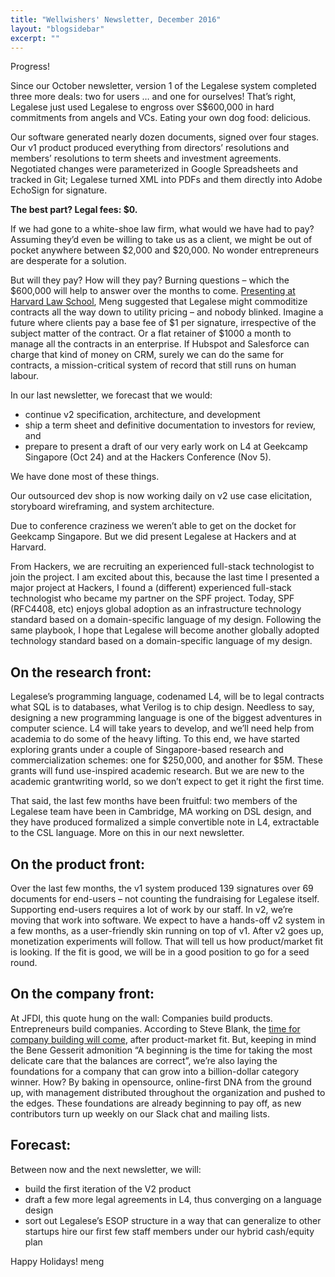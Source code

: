 ```yaml
---
title: "Wellwishers' Newsletter, December 2016"
layout: "blogsidebar"
excerpt: ""
---
```

Progress!

Since our October newsletter, version 1 of the Legalese system completed three more deals: two for users … and one for ourselves! That’s right, Legalese just used Legalese to engross over S$600,000 in hard commitments from angels and VCs. Eating your own dog food: delicious.

Our software generated nearly dozen documents, signed over four stages. Our v1 product produced everything from directors’ resolutions and members’ resolutions to term sheets and investment agreements. Negotiated changes were parameterized in Google Spreadsheets and tracked in Git; Legalese turned XML into PDFs and them directly into Adobe EchoSign for signature.

**The best part? Legal fees: $0.**

If we had gone to a white-shoe law firm, what would we have had to pay? Assuming they’d even be willing to take us as a client, we might be out of pocket anywhere between $2,000 and $20,000. No wonder entrepreneurs are desperate for a solution.

But will they pay? How will they pay? Burning questions – which the $600,000 will help to answer over the months to come. [Presenting at Harvard Law School](https://cyber.harvard.edu/events/2016/12/Algorithms), Meng suggested that Legalese might commoditize contracts all the way down to utility pricing – and nobody blinked. Imagine a future where clients pay a base fee of $1 per signature, irrespective of the subject matter of the contract. Or a flat retainer of $1000 a month to manage all the contracts in an enterprise. If Hubspot and Salesforce can charge that kind of money on CRM, surely we can do the same for contracts, a mission-critical system of record that still runs on human labour.

In our last newsletter, we forecast that we would:
* continue v2 specification, architecture, and development
* ship a term sheet and definitive documentation to investors for review, and
* prepare to present a draft of our very early work on L4 at Geekcamp Singapore (Oct 24) and at the Hackers Conference (Nov 5).

We have done most of these things.

Our outsourced dev shop is now working daily on v2 use case elicitation, storyboard wireframing, and system architecture.

Due to conference craziness we weren’t able to get on the docket for Geekcamp Singapore. But we did present Legalese at Hackers and at Harvard.

From Hackers, we are recruiting an experienced full-stack technologist to join the project. I am excited about this, because the last time I presented a major project at Hackers, I found a (different) experienced full-stack technologist who became my partner on the SPF project. Today, SPF (RFC4408, etc) enjoys global adoption as an infrastructure technology standard based on a domain-specific language of my design. Following the same playbook, I hope that Legalese will become another globally adopted technology standard based on a domain-specific language of my design.

## On the research front:

Legalese’s programming language, codenamed L4, will be to legal contracts what SQL is to databases, what Verilog is to chip design. Needless to say, designing a new programming language is one of the biggest adventures in computer science. L4 will take years to develop, and we’ll need help from academia to do some of the heavy lifting. To this end, we have started exploring grants under a couple of Singapore-based research and commercialization schemes: one for $250,000, and another for $5M. These grants will fund use-inspired academic research. But we are new to the academic grantwriting world, so we don’t expect to get it right the first time.

That said, the last few months have been fruitful: two members of the Legalese team have been in Cambridge, MA working on DSL design, and they have produced formalized a simple convertible note in L4, extractable to the CSL language. More on this in our next newsletter.

## On the product front:

Over the last few months, the v1 system produced 139 signatures over 69 documents for end-users – not counting the fundraising for Legalese itself. Supporting end-users requires a lot of work by our staff. In v2, we’re moving that work into software. We expect to have a hands-off v2 system in a few months, as a user-friendly skin running on top of v1. After v2 goes up, monetization experiments will follow. That will tell us how product/market fit is looking. If the fit is good, we will be in a good position to go for a seed round.

## On the company front:

At JFDI, this quote hung on the wall: Companies build products. Entrepreneurs build companies. According to Steve Blank, the [time for company building will come](https://www.youtube.com/watch?v=xr2zFXblSRM&feature=youtu.be&t=59s), after product-market fit. But, keeping in mind the Bene Gesserit admonition “A beginning is the time for taking the most delicate care that the balances are correct”, we’re also laying the foundations for a company that can grow into a billion-dollar category winner. How? By baking in opensource, online-first DNA from the ground up, with management distributed throughout the organization and pushed to the edges. These foundations are already beginning to pay off, as new contributors turn up weekly on our Slack chat and mailing lists.

## Forecast:

Between now and the next newsletter, we will:
* build the first iteration of the V2 product
* draft a few more legal agreements in L4, thus converging on a language design
* sort out Legalese’s ESOP structure in a way that can generalize to other startups hire our first few staff members under our hybrid cash/equity plan

Happy Holidays!
meng

